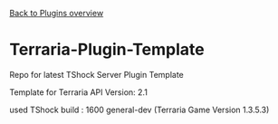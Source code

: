 [Back to Plugins overview](https://zerif-shinu.github.io/TerrariaPlugins/)
# Terraria-Plugin-Template
Repo for latest TShock Server Plugin Template

Template for Terraria API Version: 2.1

used TShock build : 1600 general-dev (Terraria Game Version 1.3.5.3)
